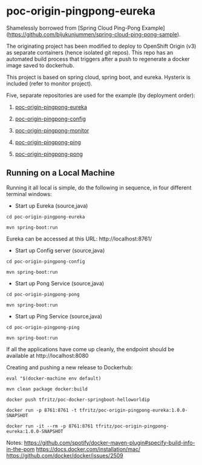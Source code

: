 # poc-origin-pingpong-eureka

Shamelessly borrowed from [Spring Cloud Ping-Pong Example] (https://github.com/bijukunjummen/spring-cloud-ping-pong-sample).

The originating project has been modified to deploy to OpenShift Origin (v3) as separate containers (hence isolated git repos).  This repo has an automated build process that triggers after a push to regenerate a docker image saved to dockerhub.

This project is based on spring cloud, spring boot, and eureka.  Hysterix is included (refer to monitor project).

Five, separate repositories are used for the example (by deployment order):

1. [poc-origin-pingpong-eureka](https://github.com/todd-fritz/poc-origin-pingpong-eureka)

2. [poc-origin-pingpong-config](https://github.com/todd-fritz/poc-origin-pingpong-config)

3. [poc-origin-pingpong-monitor](https://github.com/todd-fritz/poc-origin-pingpong-monitor)

4. [poc-origin-pingpong-ping](https://github.com/todd-fritz/poc-origin-pingpong-ping)

5. [poc-origin-pingpong-pong](https://github.com/todd-fritz/poc-origin-pingpong-pong)


## Running on a Local Machine
Running it all local is simple, do the following in sequence, in four different terminal windows:

* Start up Eureka (source,java)

`cd poc-origin-pingpong-eureka`

`mvn spring-boot:run`

  Eureka can be accessed at this URL:  http://localhost:8761/

* Start up Config server (source,java)

`cd poc-origin-pingpong-config`

`mvn spring-boot:run`

* Start up Pong Service (source,java)

`cd poc-origin-pingpong-pong`

`mvn spring-boot:run`

* Start up Ping Service (source,java)

`cd poc-origin-pingpong-ping`

`mvn spring-boot:run`


If all the applications have come up cleanly, the endpoint should be available at http://localhost:8080

Creating and pushing a new release to Dockerhub:

`eval "$(docker-machine env default)`

`mvn clean package docker:build`

`docker push tfritz/poc-docker-springboot-helloworldip`

`docker run -p 8761:8761 -t tfritz/poc-origin-pingpong-eureka:1.0.0-SNAPSHOT`

`docker run -it --rm -p 8761:8761 tfritz/poc-origin-pingpong-eureka:1.0.0-SNAPSHOT`


Notes:
https://github.com/spotify/docker-maven-plugin#specify-build-info-in-the-pom
https://docs.docker.com/installation/mac/
https://github.com/docker/docker/issues/2509